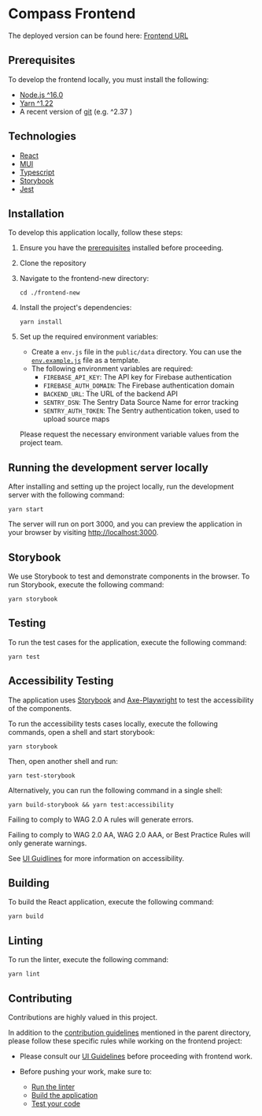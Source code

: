 # Compass Frontend

The deployed version can be found here: [Frontend URL](http://compass-frontend-dev-418218-6a5e4c1.storage.googleapis.com/newUI/index.html)
## Prerequisites

To develop the frontend locally, you must install the following:

* [Node.js ^16.0](https://nodejs.org/dist/latest-v16.x/)
* [Yarn ^1.22](https://classic.yarnpkg.com/en/)
* A recent version of [git](https://git-scm.com/) (e.g. ^2.37 )

## Technologies

- [React](https://react.dev/)
- [MUI](https://mui.com/)
- [Typescript](https://www.typescriptlang.org/)
- [Storybook](https://storybook.js.org/)
- [Jest](https://jestjs.io/)

## Installation

To develop this application locally, follow these steps:

1. Ensure you have the [prerequisites](#prerequisites) installed before proceeding.

2. Clone the repository

3. Navigate to the frontend-new directory:

    ```
    cd ./frontend-new
    ```

4. Install the project's dependencies:
    ```shell
    yarn install
    ```
5. Set up the required environment variables:

   - Create a `env.js` file in the `public/data` directory. You can use the [`env.example.js`](public/data/env.example.js) file as a template.
   - The following environment variables are required:
     - `FIREBASE_API_KEY`: The API key for Firebase authentication
     - `FIREBASE_AUTH_DOMAIN`: The Firebase authentication domain
     - `BACKEND_URL`: The URL of the backend API
     - `SENTRY_DSN`: The Sentry Data Source Name for error tracking
     - `SENTRY_AUTH_TOKEN`: The Sentry authentication token, used to upload source maps

   Please request the necessary environment variable values from the project team.


## Running the development server locally


After installing and setting up the project locally, run the development server with the following command:

```shell
yarn start
```

The server will run on port 3000, and you can preview the application in your browser by visiting [http://localhost:3000](http://localhost:3000).

## Storybook

We use Storybook to test and demonstrate components in the browser. To run Storybook, execute the following command:

```
yarn storybook
```
## Testing

To run the test cases for the application, execute the following command:

```
yarn test 
```

## Accessibility Testing

The application uses [Storybook](https://storybook.js.org/tutorials/ui-testing-handbook/react/en/accessibility-testing/) and [Axe-Playwright](
https://github.com/abhinaba-ghosh/axe-playwright) to test the accessibility of the components.

To run the accessibility tests cases locally, execute the following commands, open a shell and start storybook:

```
yarn storybook
```

Then, open another shell and run:

```
yarn test-storybook
```

Alternatively, you can run the following command in a single shell:
```
yarn build-storybook && yarn test:accessibility
```

Failing to comply to WAG 2.0 A rules will generate errors.

Failing to comply to WAG 2.0 AA, WAG 2.0 AAA, or Best Practice Rules will only generate warnings.

See [UI Guidlines](ui-guidelines.md#accessibility) for more information on accessibility.
## Building

To build the React application, execute the following command:

```shell
yarn build
```

## Linting

To run the linter, execute the following command:

```shell
yarn lint
```

## Contributing

Contributions are highly valued in this project.

In addition to the [contribution guidelines](../README.md#contribution-guidelines) mentioned in the parent directory, please follow these specific rules while working on the frontend project:

- Please consult our [UI Guidelines](ui-guidelines.md) before proceeding with frontend work.

- Before pushing your work, make sure to:
    - [Run the linter](#linting)
    - [Build the application](#building)
    - [Test your code](#testing)

